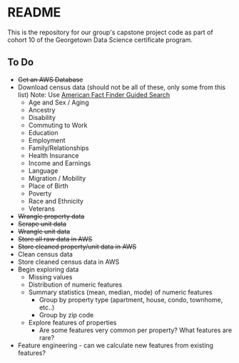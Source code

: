 # README

This is the repository for our group's capstone project code as part of cohort 10 of the Georgetown Data Science certificate program.

## To Do

 * ~~Get an AWS Database~~
 * Download census data (should not be all of these, only some from this list) Note: Use [American Fact Finder Guided Search](https://factfinder.census.gov/faces/nav/jsf/pages/guided_search.xhtml)
    * Age and Sex / Aging
    * Ancestry
    * Disability
    * Commuting to Work
    * Education
    * Employment
    * Family/Relationships
    * Health Insurance
    * Income and Earnings
    * Language
    * Migration / Mobility
    * Place of Birth
    * Poverty
    * Race and Ethnicity
    * Veterans
* ~~Wrangle property data~~
* ~~Scrape unit data~~
* ~~Wrangle unit data~~
* ~~Store all raw data in AWS~~
* ~~Store cleaned property/unit data in AWS~~
* Clean census data
* Store cleaned census data in AWS
* Begin exploring data
    * Missing values
    * Distribution of numeric features
    * Summary statistics (mean, median, mode) of numeric features
        * Group by property type (apartment, house, condo, townhome, etc..)
        * Group by zip code
    * Explore features of properties
        * Are some features very common per property? What features are rare?
* Feature engineering - can we calculate new features from existing features?
